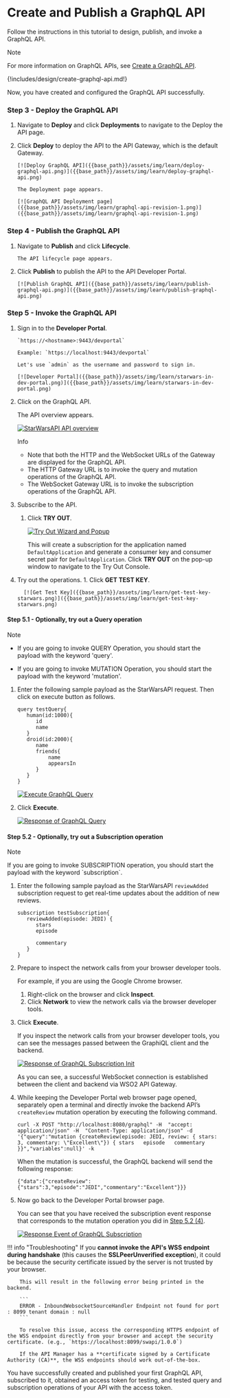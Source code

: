 # Create and Publish a GraphQL API

Follow the instructions in this tutorial to design, publish, and invoke a GraphQL API.


<div class="admonition note">
<p class="admonition-title">Note</p>
<p>For more information on GraphQL APIs, see <a href="{{base_path}}/manage-apis/design/create-api/create-graphql-api/create-a-graphql-api">Create a GraphQL API</a>.</p>
</div> 

{!includes/design/create-graphql-api.md!}

Now, you have created and configured the GraphQL API successfully. 

### Step 3 - Deploy the GraphQL API

1. Navigate to **Deploy** and click **Deployments** to navigate to the Deploy the API page. 
2. Click **Deploy** to deploy the API to the API Gateway, which is the default Gateway.

       [![Deploy GraphQL API]({{base_path}}/assets/img/learn/deploy-graphql-api.png)]({{base_path}}/assets/img/learn/deploy-graphql-api.png)

       The Deployment page appears.

       [![GraphQL API Deployment page]({{base_path}}/assets/img/learn/graphql-api-revision-1.png)]({{base_path}}/assets/img/learn/graphql-api-revision-1.png)

### Step 4 - Publish the GraphQL API

1. Navigate to **Publish** and click **Lifecycle**. 
       
       The API lifecycle page appears.
       
2. Click **Publish** to publish the API to the API Developer Portal.

       [![Publish GraphQL API]({{base_path}}/assets/img/learn/publish-graphql-api.png)]({{base_path}}/assets/img/learn/publish-graphql-api.png)

### Step 5 - Invoke the GraphQL API

1. Sign in to the **Developer Portal**.
   
       `https://<hostname>:9443/devportal` 
   
       Example: `https://localhost:9443/devportal`

       Let's use `admin` as the username and password to sign in.

       [![Developer Portal]({{base_path}}/assets/img/learn/starwars-in-dev-portal.png)]({{base_path}}/assets/img/learn/starwars-in-dev-portal.png)
    
2. Click on the GraphQL API.
   
      The API overview appears.
   
      [![StarWarsAPI API overview]({{base_path}}/assets/img/tutorials/create-and-publish-a-graphql-api/api-overview.png)]({{base_path}}/assets/img/tutorials/create-and-publish-a-graphql-api/api-overview.png)
      

      <div class="admonition info">
         <p class="admonition-title">Info</p>
         <p>
         <ul>
         <li>
         Note that both the HTTP and the WebSocket URLs of the Gateway are displayed for the GraphQL API. </li>
         <li>The HTTP Gateway URL is to invoke the query and mutation operations of the GraphQL API. </li>
         <li>The WebSocket Gateway URL is to invoke the subscription operations of the GraphQL API.</li>
         </ul>
         </p>
      </div>

3. Subscribe to the API.

    1. Click **TRY OUT**.
    
         [![Try Out Wizard and Popup]({{base_path}}/assets/img/tutorials/create-and-publish-a-graphql-api/try-out-graphql-popup.png)]({{base_path}}/assets/img/tutorials/create-and-publish-a-graphql-api/try-out-graphql-popup.png)
         
         This will create a subscription for the application named `DefaultApplication` and generate a consumer key and consumer secret pair for `DefaultApplication`. Click **TRY OUT** on the pop-up window to navigate to the Try Out Console.

4. Try out the operations.
       1. Click **GET TEST KEY**.

         [![Get Test Key]({{base_path}}/assets/img/learn/get-test-key-starwars.png)]({{base_path}}/assets/img/learn/get-test-key-starwars.png)
    
#### Step 5.1 - Optionally, try out a Query operation

<div class="admonition note">
<p class="admonition-title">Note</p>
<ul><li><p>If you are going to invoke QUERY Operation, you should start the payload with the keyword 'query'.</p></li>
<li><p>If you are going to invoke MUTATION Operation, you should start the payload with the keyword 'mutation'.</p></li></ul>
</div>
 
 1. Enter the following sample payload as the StarWarsAPI request. Then click on execute button as follows.
 
      ```
      query testQuery{
         human(id:1000){
            id
            name
         }
         droid(id:2000){
            name
            friends{
                name
                appearsIn
            }
         }
      }

      ```

      [![Execute GraphQL Query]({{base_path}}/assets/img/tutorials/create-and-publish-a-graphql-api/graphql-console-execute-query.png)]({{base_path}}/assets/img/tutorials/create-and-publish-a-graphql-api/graphql-console-execute-query.png)

 2. Click **Execute**.

     [![Response of GraphQL Query]({{base_path}}/assets/img/learn/graphql-response-query.png)]({{base_path}}/assets/img/learn/graphql-response-query.png)

<a name="5.2"></a>

#### Step 5.2 - Optionally, try out a Subscription operation

<html>
   <div class="admonition note">
      <p class="admonition-title">Note</p>
      <p>If you are going to invoke SUBSCRIPTION operation, you should start the payload with the keyword `subscription`.</p>
   </div> 
</html>

1. Enter the following sample payload as the StarWarsAPI `reviewAdded` subscription request to get real-time updates about the addition of new reviews.

    ```
    subscription testSubscription{
       reviewAdded(episode: JEDI) {
          stars
          episode

          commentary
       }
    }
    ```

2. Prepare to inspect the network calls from your browser developer tools.

    For example, if you are using the Google Chrome browser.

    1. Right-click on the browser and click **Inspect**.
    2. Click **Network** to view the network calls via the browser developer tools.

3. Click **Execute**. 
   
    If you inspect the network calls from your browser developer tools, you can see the messages passed between the GraphiQL client and the backend.

    [![Response of GraphQL Subscription Init]({{base_path}}/assets/img/tutorials/create-and-publish-a-graphql-api/graphql-sub-init-response.png)]({{base_path}}/assets/img/tutorials/create-and-publish-a-graphql-api/graphql-sub-init-response.png)
   
    As you can see, a successful WebSocket connection is established between the client and backend via WSO2 API Gateway.

4. While keeping the Developer Portal web browser page opened, separately open a terminal and directly invoke the backend API’s `createReview` mutation operation by executing the following command.

      ```
      curl -X POST "http://localhost:8080/graphql" -H  "accept: application/json" -H  "Content-Type: application/json" -d '{"query":"mutation {createReview(episode: JEDI, review: { stars: 3, commentary: \"Excellent\"}) { stars   episode   commentary }}","variables":null}' -k
      ```

      When the mutation is successful, the GraphQL backend will send the following response:

      ```
      {"data":{"createReview":{"stars":3,"episode":"JEDI","commentary":"Excellent"}}}
      ```

5. Now go back to the Developer Portal browser page.
   
    You can see that you have received the subscription event response that corresponds to the mutation operation you did in <a href="#5.2">Step 5.2 (4)</a>.

    [![Response Event of GraphQL Subscription]({{base_path}}/assets/img/tutorials/create-and-publish-a-graphql-api/try-out-sub-event.png)]({{base_path}}/assets/img/tutorials/create-and-publish-a-graphql-api/try-out-sub-event.png)

!!! info "Troubleshooting"
        If you **cannot invoke the API's WSS endpoint during handshake** (this causes the **SSLPeerUnverified exception**), it could be because the security certificate issued by the server is not trusted by your browser. 
        
        This will result in the following error being printed in the backend.

        ```
        ERROR - InboundWebsocketSourceHandler Endpoint not found for port : 8099 tenant domain : null
        ```       
        
        To resolve this issue, access the corresponding HTTPS endpoint of the WSS endpoint directly from your browser and accept the security certificate. (e.g., `https://localhost:8099/swapi/1.0.0`) 
        
        If the API Manager has a **certificate signed by a Certificate Authority (CA)**, the WSS endpoints should work out-of-the-box.

You have successfully created and published your first GraphQL API, subscribed to it, obtained an access token for testing, and tested query and subscription operations of your API with the access token.
